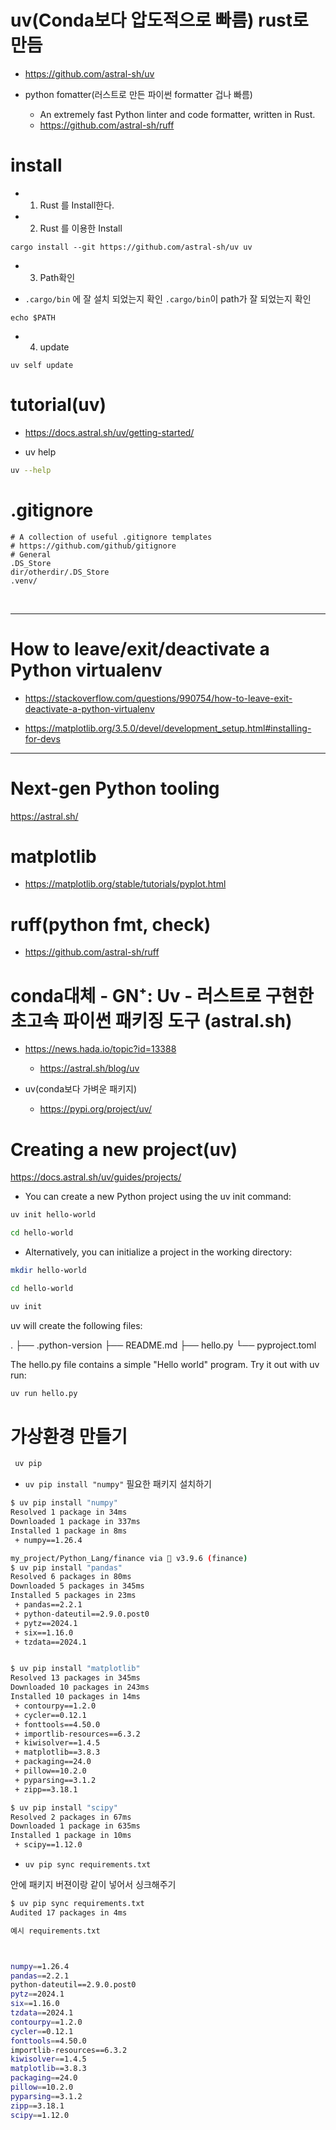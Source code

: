# uv(Conda보다 압도적으로 빠름) rust로 만듬
- https://github.com/astral-sh/uv

- python fomatter(러스트로 만든 파이썬 formatter 겁나 빠름)
  - An extremely fast Python linter and code formatter, written in Rust. 
  - https://github.com/astral-sh/ruff

# install

- 1. Rust 를 Install한다.

- 2. Rust 를 이용한 Install

```
cargo install --git https://github.com/astral-sh/uv uv  
```

- 3. Path확인

- `.cargo/bin` 에 잘 설치 되었는지 확인 `.cargo/bin`이 path가 잘 되었는지 확인

```
echo $PATH  
```

- 4. update

```
uv self update  
```

# tutorial(uv)

- https://docs.astral.sh/uv/getting-started/

- uv help

```bash
uv --help
```

# .gitignore
```
# A collection of useful .gitignore templates 
# https://github.com/github/gitignore
# General
.DS_Store
dir/otherdir/.DS_Store
.venv/

```

<br>

<hr>


# How to leave/exit/deactivate a Python virtualenv

- https://stackoverflow.com/questions/990754/how-to-leave-exit-deactivate-a-python-virtualenv

- https://matplotlib.org/3.5.0/devel/development_setup.html#installing-for-devs



<hr>

# Next-gen Python tooling

https://astral.sh/

# matplotlib

- https://matplotlib.org/stable/tutorials/pyplot.html 

# ruff(python fmt, check)

- https://github.com/astral-sh/ruff

# conda대체 - GN⁺: Uv - 러스트로 구현한 초고속 파이썬 패키징 도구 (astral.sh)

- https://news.hada.io/topic?id=13388

  - https://astral.sh/blog/uv

- uv(conda보다 가벼운 패키지)

  - https://pypi.org/project/uv/

# Creating a new project(uv)
https://docs.astral.sh/uv/guides/projects/

- You can create a new Python project using the uv init command:

```bash
uv init hello-world

cd hello-world
```

- Alternatively, you can initialize a project in the working directory:

```bash
mkdir hello-world

cd hello-world

uv init
```

uv will create the following files:

.
├── .python-version
├── README.md
├── hello.py
└── pyproject.toml

The hello.py file contains a simple "Hello world" program. Try it out with uv run:

```bash
uv run hello.py
```

# 가상환경 만들기

```bash
 uv pip
```


- `uv pip install "numpy"` 필요한 패키지 설치하기


```bash
$ uv pip install "numpy"
Resolved 1 package in 34ms
Downloaded 1 package in 337ms
Installed 1 package in 8ms
 + numpy==1.26.4

my_project/Python_Lang/finance via 🐍 v3.9.6 (finance) 
$ uv pip install "pandas"
Resolved 6 packages in 80ms
Downloaded 5 packages in 345ms
Installed 5 packages in 23ms
 + pandas==2.2.1
 + python-dateutil==2.9.0.post0
 + pytz==2024.1
 + six==1.16.0
 + tzdata==2024.1


$ uv pip install "matplotlib"
Resolved 13 packages in 345ms
Downloaded 10 packages in 243ms
Installed 10 packages in 14ms
 + contourpy==1.2.0
 + cycler==0.12.1
 + fonttools==4.50.0
 + importlib-resources==6.3.2
 + kiwisolver==1.4.5
 + matplotlib==3.8.3
 + packaging==24.0
 + pillow==10.2.0
 + pyparsing==3.1.2
 + zipp==3.18.1

$ uv pip install "scipy"
Resolved 2 packages in 67ms
Downloaded 1 package in 635ms
Installed 1 package in 10ms
 + scipy==1.12.0
```



- `uv pip sync requirements.txt`

안에 패키지 버젼이랑 같이 넣어서 싱크해주기




```bash
$ uv pip sync requirements.txt 
Audited 17 packages in 4ms  

예시 requirements.txt



numpy==1.26.4
pandas==2.2.1
python-dateutil==2.9.0.post0
pytz==2024.1
six==1.16.0
tzdata==2024.1
contourpy==1.2.0
cycler==0.12.1
fonttools==4.50.0
importlib-resources==6.3.2
kiwisolver==1.4.5
matplotlib==3.8.3
packaging==24.0
pillow==10.2.0
pyparsing==3.1.2
zipp==3.18.1
scipy==1.12.0
```
